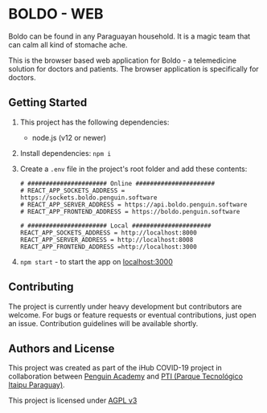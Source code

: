 # BOLDO - WEB

Boldo can be found in any Paraguayan household. It is a magic team that can calm all kind of stomache ache.

This is the browser based web application for Boldo - a telemedicine solution for doctors and patients.
The browser application is specifically for doctors.

## Getting Started

1. This project has the following dependencies:

   - node.js (v12 or newer)

2. Install dependencies: `npm i`

3. Create a `.env` file in the project's root folder and add these contents:

   ```
   # ###################### Online ######################	
   # REACT_APP_SOCKETS_ADDRESS = https://sockets.boldo.penguin.software	
   # REACT_APP_SERVER_ADDRESS = https://api.boldo.penguin.software	
   # REACT_APP_FRONTEND_ADDRESS = https://boldo.penguin.software
   
   # ###################### Local ######################
   REACT_APP_SOCKETS_ADDRESS = http://localhost:8000
   REACT_APP_SERVER_ADDRESS = http://localhost:8008
   REACT_APP_FRONTEND_ADDRESS =http://localhost:3000
   ```

4. `npm start` - to start the app on [localhost:3000](http://localhost:3000)

## Contributing

The project is currently under heavy development but contributors are welcome. For bugs or feature requests or eventual contributions, just open an issue. Contribution guidelines will be available shortly.

## Authors and License

This project was created as part of the iHub COVID-19 project in collaboration between [Penguin Academy](https://penguin.academy) and [PTI (Parque Tecnológico Itaipu Paraguay)](http://pti.org.py).

This project is licensed under
[AGPL v3](LICENSE)

